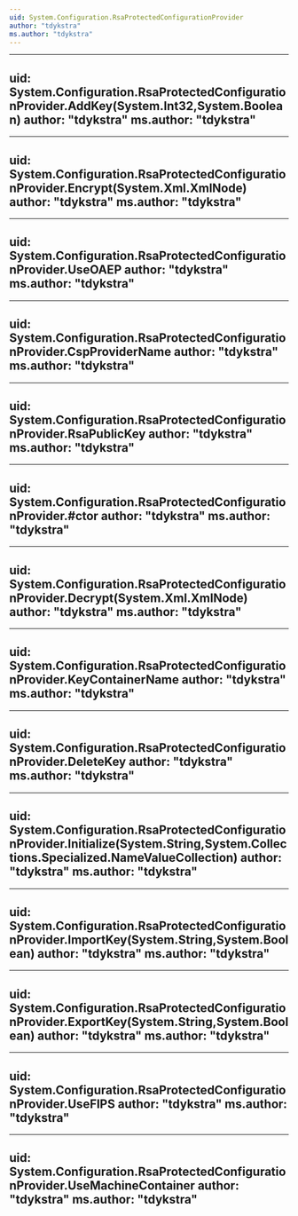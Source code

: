 ```yaml
---
uid: System.Configuration.RsaProtectedConfigurationProvider
author: "tdykstra"
ms.author: "tdykstra"
---
```


---
uid: System.Configuration.RsaProtectedConfigurationProvider.AddKey(System.Int32,System.Boolean)
author: "tdykstra"
ms.author: "tdykstra"
---

---
uid: System.Configuration.RsaProtectedConfigurationProvider.Encrypt(System.Xml.XmlNode)
author: "tdykstra"
ms.author: "tdykstra"
---

---
uid: System.Configuration.RsaProtectedConfigurationProvider.UseOAEP
author: "tdykstra"
ms.author: "tdykstra"
---

---
uid: System.Configuration.RsaProtectedConfigurationProvider.CspProviderName
author: "tdykstra"
ms.author: "tdykstra"
---

---
uid: System.Configuration.RsaProtectedConfigurationProvider.RsaPublicKey
author: "tdykstra"
ms.author: "tdykstra"
---

---
uid: System.Configuration.RsaProtectedConfigurationProvider.#ctor
author: "tdykstra"
ms.author: "tdykstra"
---

---
uid: System.Configuration.RsaProtectedConfigurationProvider.Decrypt(System.Xml.XmlNode)
author: "tdykstra"
ms.author: "tdykstra"
---

---
uid: System.Configuration.RsaProtectedConfigurationProvider.KeyContainerName
author: "tdykstra"
ms.author: "tdykstra"
---

---
uid: System.Configuration.RsaProtectedConfigurationProvider.DeleteKey
author: "tdykstra"
ms.author: "tdykstra"
---

---
uid: System.Configuration.RsaProtectedConfigurationProvider.Initialize(System.String,System.Collections.Specialized.NameValueCollection)
author: "tdykstra"
ms.author: "tdykstra"
---

---
uid: System.Configuration.RsaProtectedConfigurationProvider.ImportKey(System.String,System.Boolean)
author: "tdykstra"
ms.author: "tdykstra"
---

---
uid: System.Configuration.RsaProtectedConfigurationProvider.ExportKey(System.String,System.Boolean)
author: "tdykstra"
ms.author: "tdykstra"
---

---
uid: System.Configuration.RsaProtectedConfigurationProvider.UseFIPS
author: "tdykstra"
ms.author: "tdykstra"
---

---
uid: System.Configuration.RsaProtectedConfigurationProvider.UseMachineContainer
author: "tdykstra"
ms.author: "tdykstra"
---
